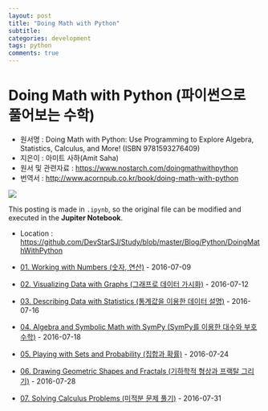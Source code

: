 ```yaml
---
layout: post
title: "Doing Math with Python"
subtitle:  
categories: development
tags: python
comments: true
---
```


# Doing Math with Python (파이썬으로 풀어보는 수학)

- 원서명 : Doing Math with Python: Use Programming to Explore Algebra, Statistics, Calculus, and More! (ISBN 9781593276409)
- 지은이 : 아미트 사하(Amit Saha)
- 원서 및 관련자료 : <https://www.nostarch.com/doingmathwithpython>
- 번역서 : <http://www.acornpub.co.kr/book/doing-math-with-python>

![](https://github.com/DevStarSJ/Study/blob/master/Blog/Python/DoingMathWithPython/image/cover.jpg?raw=true)

This posting is made in `.ipynb`, so the original file can be modified and executed in the **Jupiter Notebook**.

- Location : <https://github.com/DevStarSJ/Study/blob/master/Blog/Python/DoingMathWithPython>


- [01. Working with Numbers (숫자, 연산)](https://github.com/DevStarSJ/Study/blob/master/Blog/Python/DoingMathWithPython/DoingMathWithPython.Ch01.ipynb) - 2016-07-09
- [02. Visualizing Data with Graphs (그래프로 데이터 가시화)](https://github.com/DevStarSJ/Study/blob/master/Blog/Python/DoingMathWithPython/DoingMathWithPython.Ch02.ipynb) - 2016-07-12
- [03. Describing Data with Statistics (통계값을 이용한 데이터 설명)](https://github.com/DevStarSJ/Study/blob/master/Blog/Python/DoingMathWithPython/DoingMathWithPython.Ch03.ipynb) - 2016-07-16
- [04. Algebra and Symbolic Math with SymPy (SymPy를 이용한 대수와 부호 수학)](https://github.com/DevStarSJ/Study/blob/master/Blog/Python/DoingMathWithPython/DoingMathWithPython.Ch04.ipynb) - 2016-07-18
- [05. Playing with Sets and Probability (집합과 확률)](https://github.com/DevStarSJ/Study/blob/master/Blog/Python/DoingMathWithPython/DoingMathWithPython.Ch05.ipynb) - 2016-07-24
- [06. Drawing Geometric Shapes and Fractals (기하학적 형상과 프랙탈 그리기)](https://github.com/DevStarSJ/Study/blob/master/Blog/Python/DoingMathWithPython/DoingMathWithPython.Ch06.ipynb) - 2016-07-28
- [07. Solving Calculus Problems (미적분 문제 풀기)](https://github.com/DevStarSJ/Study/blob/master/Blog/Python/DoingMathWithPython/DoingMathWithPython.Ch07.ipynb) - 2016-07-31
